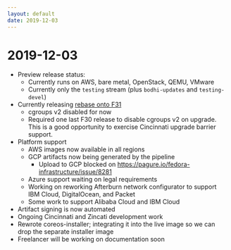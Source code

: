 ```yaml
---
layout: default
date: 2019-12-03
---
```


# 2019-12-03

  - Preview release status:
      - Currently runs on AWS, bare metal, OpenStack, QEMU, VMware
      - Currently only the `testing` stream (plus `bodhi-updates` and
        `testing-devel`)
  - Currently releasing [rebase onto
    F31](https://github.com/coreos/fedora-coreos-streams/issues/29)
      - cgroups v2 disabled for now
      - Required one last F30 release to disable cgroups v2 on upgrade.
        This is a good opportunity to exercise Cincinnati upgrade
        barrier support.
  - Platform support
      - AWS images now available in all regions
      - GCP artifacts now being generated by the pipeline
          - Upload to GCP blocked on
            <https://pagure.io/fedora-infrastructure/issue/8281>
      - Azure support waiting on legal requirements
      - Working on reworking Afterburn network configurator to support
        IBM Cloud, DigitalOcean, and Packet
      - Some work to support Alibaba Cloud and IBM Cloud
  - Artifact signing is now automated
  - Ongoing Cincinnati and Zincati development work
  - Rewrote coreos-installer; integrating it into the live image so we
    can drop the separate installer image
  - Freelancer will be working on documentation soon
